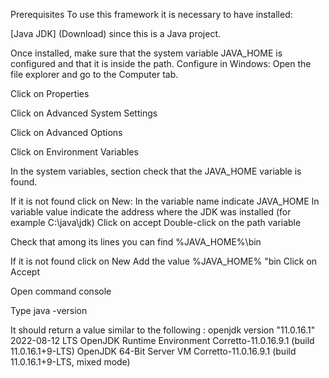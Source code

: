 Prerequisites
To use this framework it is necessary to have installed:

[Java JDK] (Download) since this is a Java project.

Once installed, make sure that the system variable JAVA_HOME is configured and that it is inside the path.
Configure in Windows:
Open the file explorer and go to the Computer tab.

Click on Properties

Click on Advanced System Settings

Click on Advanced Options

Click on Environment Variables

In the system variables, section check that the JAVA_HOME variable is found.

If it is not found click on New:
In the variable name indicate JAVA_HOME
In variable value indicate the address where the JDK was installed (for example C:\java\jdk)
Click on accept
Double-click on the path variable

Check that among its lines you can find %JAVA_HOME%\bin

If it is not found click on New
Add the value %JAVA_HOME% "bin
Click on Accept

Open command console

Type java -version

It should return a value similar to the following :
openjdk version "11.0.16.1" 2022-08-12 LTS
OpenJDK Runtime Environment Corretto-11.0.16.9.1 (build 11.0.16.1+9-LTS)
OpenJDK 64-Bit Server VM Corretto-11.0.16.9.1 (build 11.0.16.1+9-LTS, mixed mode)